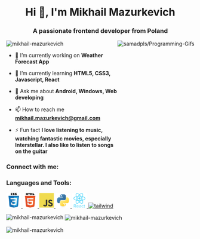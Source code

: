<h1 align="center">Hi 👋, I'm Mikhail Mazurkevich</h1>
<h3 align="center">A passionate frontend developer from Poland</h3>
<a href='https://github.com/samadpls/Programing-Gifs'>
<img align='right' src='https://programming-gifs.cyclic.app' widht=100 height=300 alt='samadpls/Programming-Gifs'></a>


<p align="left"> <img src="https://komarev.com/ghpvc/?username=mikhail-mazurkevich&label=Profile%20views&color=0e75b6&style=flat" alt="mikhail-mazurkevich" /> </p>

- 🔭 I’m currently working on **Weather Forecast App**

- 🌱 I’m currently learning **HTML5, CSS3, Javascript, React**

- 💬 Ask me about **Android, Windows, Web developing**

- 📫 How to reach me **mikhail.mazurkevich@gmail.com**

- ⚡ Fun fact **I love listening to music, watching fantastic movies, especially Interstellar. I also like to listen to songs on the guitar**

<h3 align="left">Connect with me:</h3>
<p align="left">
</p>

<h3 align="left">Languages and Tools:</h3>
<p align="left"> <a href="https://www.w3schools.com/css/" target="_blank" rel="noreferrer"> <img src="https://raw.githubusercontent.com/devicons/devicon/master/icons/css3/css3-original-wordmark.svg" alt="css3" width="40" height="40"/> </a> <a href="https://www.w3.org/html/" target="_blank" rel="noreferrer"> <img src="https://raw.githubusercontent.com/devicons/devicon/master/icons/html5/html5-original-wordmark.svg" alt="html5" width="40" height="40"/> </a> <a href="https://developer.mozilla.org/en-US/docs/Web/JavaScript" target="_blank" rel="noreferrer"> <img src="https://raw.githubusercontent.com/devicons/devicon/master/icons/javascript/javascript-original.svg" alt="javascript" width="40" height="40"/> </a> <a href="https://www.python.org" target="_blank" rel="noreferrer"> <img src="https://raw.githubusercontent.com/devicons/devicon/master/icons/python/python-original.svg" alt="python" width="40" height="40"/> </a> <a href="https://reactjs.org/" target="_blank" rel="noreferrer"> <img src="https://raw.githubusercontent.com/devicons/devicon/master/icons/react/react-original-wordmark.svg" alt="react" width="40" height="40"/> </a> <a href="https://tailwindcss.com/" target="_blank" rel="noreferrer"> <img src="https://www.vectorlogo.zone/logos/tailwindcss/tailwindcss-icon.svg" alt="tailwind" width="40" height="40"/> </a> </p>

<p><img align="left" src="https://github-readme-stats.vercel.app/api/top-langs?username=mikhail-mazurkevich&show_icons=true&locale=en&layout=compact" alt="mikhail-mazurkevich" /></p>

<p>&nbsp;<img align="center" src="https://github-readme-stats.vercel.app/api?username=mikhail-mazurkevich&show_icons=true&locale=en" alt="mikhail-mazurkevich" /></p>

<p><img align="center" src="https://github-readme-streak-stats.herokuapp.com/?user=mikhail-mazurkevich&" alt="mikhail-mazurkevich" /></p>

